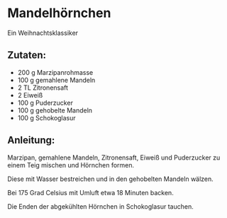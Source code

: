 Mandelhörnchen
===
Ein Weihnachtsklassiker

Zutaten:
---
- 200 g Marzipanrohmasse
- 100 g gemahlene Mandeln
- 2 TL Zitronensaft
- 2  Eiweiß
- 100 g Puderzucker
- 100 g gehobelte Mandeln
- 100 g Schokoglasur

Anleitung:
---
Marzipan, gemahlene Mandeln, Zitronensaft, Eiweiß und Puderzucker zu einem Teig mischen und Hörnchen formen.

Diese mit Wasser bestreichen und in den gehobelten Mandeln wälzen.

Bei 175 Grad Celsius mit Umluft etwa 18 Minuten backen.

Die Enden der abgekühlten Hörnchen in Schokoglasur tauchen.